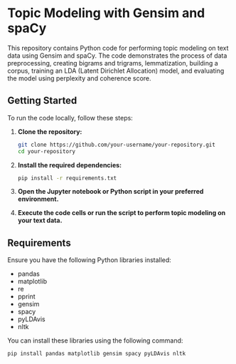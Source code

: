 # Topic Modeling with Gensim and spaCy

This repository contains Python code for performing topic modeling on text data using Gensim and spaCy. The code demonstrates the process of data preprocessing, creating bigrams and trigrams, lemmatization, building a corpus, training an LDA (Latent Dirichlet Allocation) model, and evaluating the model using perplexity and coherence score.

## Getting Started

To run the code locally, follow these steps:

1. **Clone the repository:**

    ```bash
    git clone https://github.com/your-username/your-repository.git
    cd your-repository
    ```

2. **Install the required dependencies:**

    ```bash
    pip install -r requirements.txt
    ```

3. **Open the Jupyter notebook or Python script in your preferred environment.**

4. **Execute the code cells or run the script to perform topic modeling on your text data.**

## Requirements

Ensure you have the following Python libraries installed:

- pandas
- matplotlib
- re
- pprint
- gensim
- spacy
- pyLDAvis
- nltk

You can install these libraries using the following command:

```bash
pip install pandas matplotlib gensim spacy pyLDAvis nltk
